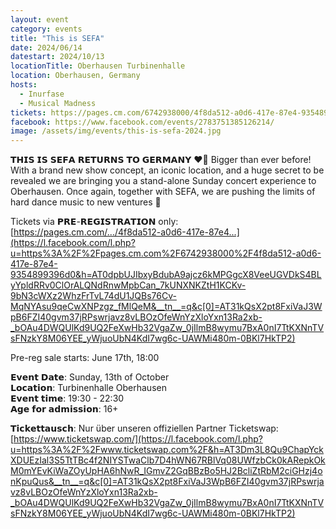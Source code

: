 ```yaml
---
layout: event
category: events
title: "This is SEFA"
date: 2024/06/14
datestart: 2024/10/13
locationTitle: Oberhausen Turbinenhalle
location: Oberhausen, Germany
hosts:
  - Inurfase
  - Musical Madness
tickets: https://pages.cm.com/6742938000/4f8da512-a0d6-417e-87e4-9354899396d0/section/0
facebook: https://www.facebook.com/events/2783751385126214/
image: /assets/img/events/this-is-sefa-2024.jpg
---
```


𝗧𝗛𝗜𝗦 𝗜𝗦 𝗦𝗘𝗙𝗔 𝗥𝗘𝗧𝗨𝗥𝗡𝗦 𝗧𝗢 𝗚𝗘𝗥𝗠𝗔𝗡𝗬 ❤️‍🔥 Bigger than ever before! With a brand new show concept, an iconic location, and a huge secret to be revealed we are bringing you a stand-alone Sunday concert experience to Oberhausen. Once again, together with SEFA, we are pushing the limits of hard dance music to new ventures 🎼

Tickets via 𝗣𝗥𝗘-𝗥𝗘𝗚𝗜𝗦𝗧𝗥𝗔𝗧𝗜𝗢𝗡 only:  
[https://pages.cm.com/.../4f8da512-a0d6-417e-87e4...](https://l.facebook.com/l.php?u=https%3A%2F%2Fpages.cm.com%2F6742938000%2F4f8da512-a0d6-417e-87e4-9354899396d0&h=AT0dpbUJIbxyBdubA9ajcz6kMPGgcX8VeeUGVDkS4BLyYpldRRv0ClOrALQNdRnwMpbCan_7kUNXNKZtH1KCKv-9bN3cWXz2WhzFrTvL74dU1JQBs76Cv-MqNYAsu9qeCwXNPzgz_fMlQeM&__tn__=q&c[0]=AT31kQsX2pt8FxiVaJ3WpB6FZI40gvm37jRPswrjavz8vLBOzOfeWnYzXloYxn13Ra2xb-_bOAu4DWQUlKd9UQ2FeXwHb32VgaZw_0jIlmB8wymu7BxA0nI7TtKXNnTVsFNzkY8M06YEE_yWjuoUbN4KdI7wg6c-UAWMi480m-0BKl7HkTP2)

Pre-reg sale starts: June 17th, 18:00

𝗘𝘃𝗲𝗻𝘁 𝗗𝗮𝘁𝗲: Sunday, 13th of October  
𝗟𝗼𝗰𝗮𝘁𝗶𝗼𝗻: Turbinenhalle Oberhausen  
𝗘𝘃𝗲𝗻𝘁 𝘁𝗶𝗺𝗲: 19:30 - 22:30  
𝗔𝗴𝗲 𝗳𝗼𝗿 𝗮𝗱𝗺𝗶𝘀𝘀𝗶𝗼𝗻: 16+

𝗧𝗶𝗰𝗸𝗲𝘁𝘁𝗮𝘂𝘀𝗰𝗵: Nur über unseren offiziellen Partner Ticketswap: [https://www.ticketswap.com/](https://l.facebook.com/l.php?u=https%3A%2F%2Fwww.ticketswap.com%2F&h=AT3Dm3L8Qu9ChapYckXDUEzIal3S5TtTBc4f2NIYSTwaClb7D4hWN67RBlVq08UWfzbCk0kARepkOkM0mYEvKiWaZOyUpHA6hNwR_IGmvZ2GqBBzBo5HJ2BcliZtRbM2ciGHzj4onKpuQus&__tn__=q&c[0]=AT31kQsX2pt8FxiVaJ3WpB6FZI40gvm37jRPswrjavz8vLBOzOfeWnYzXloYxn13Ra2xb-_bOAu4DWQUlKd9UQ2FeXwHb32VgaZw_0jIlmB8wymu7BxA0nI7TtKXNnTVsFNzkY8M06YEE_yWjuoUbN4KdI7wg6c-UAWMi480m-0BKl7HkTP2)
